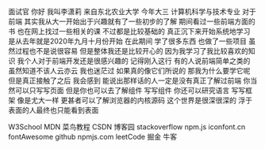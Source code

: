 面试官 
你好 
我叫李潇莉 
来自东北农业大学 
今年大三 
计算机科学与技术专业 
对于前端 
其实我从大一开始出于兴趣就有了一些初步的了解
期间看过一些前端方面的书 
也在网上找过一些相关的课
不过都是比较基础的
真正沉下来开始系统地学习 
是从去年就是2020年九月十月份开始
在此期间 学了很多东西 也做了一些项目
虽然过程也不是说很容易 
但是整体我还是比较开心的
因为我学习了我比较喜欢的知识
我个人对于前端开发还是很感兴趣的
记得刚入这行
有的人说前端简单之类的
虽然知道不该人云亦云
我也迷茫过 如果真的像它们所说的 那我为什么要学它呢
但是真正接触了之后
我会感到 能说出那样话的人一定是没有真正了解过前端
你当然可以只写写页面
但是你也可以去了解组件 写写组件
你还可以研究语言 写写框架 像是尤大一样
更甚者可以了解浏览器的内核源码
这个世界是很深很深的
浮于表面的人最终也只能看到表面


W3School MDN 菜鸟教程 
CSDN 博客园 
stackoverflow npm.js iconfont.cn fontAwesome github npmjs.com
leetCode 掘金 牛客

